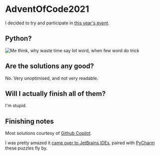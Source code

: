 # AdventOfCode2021

I decided to try and participate in [this year's event](https://adventofcode.com).

## Python?

![Me think, why waste time say lot word, when few word do trick](https://i.redd.it/o535z7jm22l41.png)

## Are the solutions any good?

No. Very unoptimised, and not very readable.

## Will I actually finish all of them?

I'm stupid.

## Finishing notes

Most solutions courtesy of [Github Copilot](https://copilot.github.com/).

I was pretty amazed it [came over to JetBrains IDEs](https://plugins.jetbrains.com/plugin/17718-github-copilot), paired
with [PyCharm](https://www.jetbrains.com/pycharm/) these puzzles fly by.
